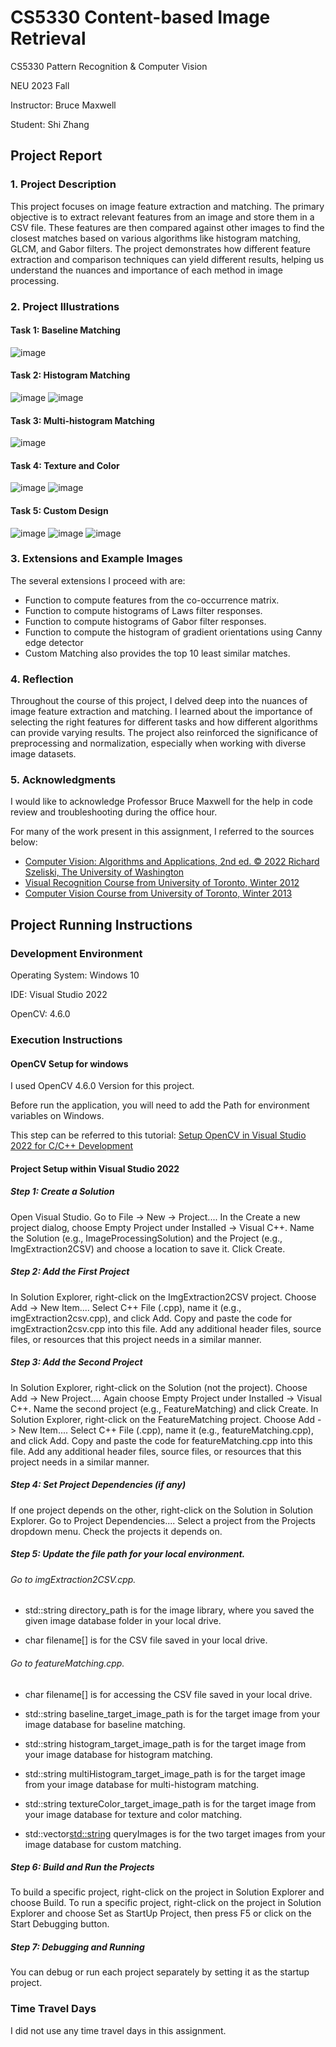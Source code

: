 # CS5330 Content-based Image Retrieval

CS5330 Pattern Recognition & Computer Vision

NEU 2023 Fall

Instructor: Bruce Maxwell

Student: Shi Zhang

## Project Report

### 1. Project Description

This project focuses on image feature extraction and matching. The primary objective is to extract relevant features from an image and store them in a CSV file. These features are then compared against other images to find the closest matches based on various algorithms like histogram matching, GLCM, and Gabor filters. The project demonstrates how different feature extraction and comparison techniques can yield different results, helping us understand the nuances and importance of each method in image processing.

### 2. Project Illustrations

#### Task 1: Baseline Matching

![image](/results/featureMatching_1.jpg)

#### Task 2: Histogram Matching

![image](/results/featureMatching_2.jpg)
![image](/results/featureMatching_3.jpg)

#### Task 3: Multi-histogram Matching

![image](/results/featureMatching_4.jpg)

#### Task 4: Texture and Color

![image](results/featureMatching_5.jpg)
![image](results/featureMatching_6.jpg)

#### Task 5: Custom Design
![image](results/Test%20Result2.JPG)
![image](results/featureMatching_7.jpg)
![image](results/featureMatching_8.jpg)

### 3. Extensions and Example Images

The several extensions I proceed with are: 
- Function to compute features from the co-occurrence matrix.
- Function to compute histograms of Laws filter responses.
- Function to compute histograms of Gabor filter responses.
- Function to compute the histogram of gradient orientations using Canny edge detector
- Custom Matching also provides the top 10 least similar matches. 

### 4. Reflection
Throughout the course of this project, I delved deep into the nuances of image feature extraction and matching. I learned about the importance of selecting the right features for different tasks and how different algorithms can provide varying results. The project also reinforced the significance of preprocessing and normalization, especially when working with diverse image datasets.

### 5. Acknowledgments

I would like to acknowledge Professor Bruce Maxwell for the help in code review and troubleshooting during the office hour.

For many of the work present in this assignment, I referred to the sources below:

- [Computer Vision: Algorithms and Applications, 2nd ed. © 2022 Richard Szeliski, The University of Washington](http://szeliski.org/Book/)
- [Visual Recognition Course from University of Toronto, Winter 2012](https://www.cs.toronto.edu/~urtasun/courses/VisualRecognition/visual_recognition.html)
- [Computer Vision Course from University of Toronto, Winter 2013](https://www.cs.toronto.edu/~urtasun/courses/CV/cv.html)

## Project Running Instructions

### Development Environment

Operating System: Windows 10

IDE: Visual Studio 2022

OpenCV: 4.6.0

### Execution Instructions

#### OpenCV Setup for windows

I used OpenCV 4.6.0 Version for this project. 

Before run the application, you will need to add the Path for environment variables on Windows. 

This step can be referred to this tutorial: [Setup OpenCV in Visual Studio 2022 for C/C++ Development](https://www.youtube.com/watch?v=unSce_GPwto)

#### Project Setup within Visual Studio 2022

##### Step 1: Create a Solution
Open Visual Studio.
Go to File -> New -> Project....
In the Create a new project dialog, choose Empty Project under Installed -> Visual C++.
Name the Solution (e.g., ImageProcessingSolution) and the Project (e.g., ImgExtraction2CSV) and choose a location to save it. Click Create.

##### Step 2: Add the First Project
In Solution Explorer, right-click on the ImgExtraction2CSV project.
Choose Add -> New Item....
Select C++ File (.cpp), name it (e.g., imgExtraction2csv.cpp), and click Add.
Copy and paste the code for imgExtraction2csv.cpp into this file.
Add any additional header files, source files, or resources that this project needs in a similar manner.

##### Step 3: Add the Second Project
In Solution Explorer, right-click on the Solution (not the project).
Choose Add -> New Project....
Again choose Empty Project under Installed -> Visual C++.
Name the second project (e.g., FeatureMatching) and click Create.
In Solution Explorer, right-click on the FeatureMatching project.
Choose Add -> New Item....
Select C++ File (.cpp), name it (e.g., featureMatching.cpp), and click Add.
Copy and paste the code for featureMatching.cpp into this file.
Add any additional header files, source files, or resources that this project needs in a similar manner.

##### Step 4: Set Project Dependencies (if any)
If one project depends on the other, right-click on the Solution in Solution Explorer.
Go to Project Dependencies....
Select a project from the Projects dropdown menu.
Check the projects it depends on.

##### Step 5: Update the file path for your local environment.
###### Go to imgExtraction2CSV.cpp. 

- std::string directory_path is for the image library, where you saved the given image database folder in your local drive.

- char filename[] is for the CSV file saved in your local drive.

###### Go to featureMatching.cpp.

- char filename[] is for accessing the CSV file saved in your local drive.

- std::string baseline_target_image_path is for the target image from your image database for baseline matching.

- std::string histogram_target_image_path is for the target image from your image database for histogram matching.

- std::string multiHistogram_target_image_path is for the target image from your image database for multi-histogram matching.

- std::string textureColor_target_image_path is for the target image from your image database for texture and color matching.

- std::vector<std::string> queryImages is for the two target images from your image database for custom matching.

##### Step 6: Build and Run the Projects
To build a specific project, right-click on the project in Solution Explorer and choose Build.
To run a specific project, right-click on the project in Solution Explorer and choose Set as StartUp Project, then press F5 or click on the Start Debugging button.

##### Step 7: Debugging and Running
You can debug or run each project separately by setting it as the startup project.

### Time Travel Days
I did not use any time travel days in this assignment. 
